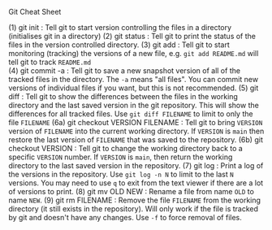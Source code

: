 Git Cheat Sheet

(1)  git init              : Tell git to start version controlling the 
files in a directory
                             (initialises git in a directory)
(2)  git status            : Tell git to print the status of the files 
in the version 
                             controlled directory.
(3)  git add               : Tell git to start monitoring (tracking) 
the versions of a new
                             file, e.g. `git add README.md` will tell 
git to track `README.md`   
(4)  git commit -a         : Tell git to save a new snapshot version 
of all of the tracked
                             files in the directory. The `-a` means 
"all files". You can
                             commit new versions of individual files 
if you want, but this
                             is not recommended.
(5)  git diff              : Tell git to show the differences between 
the files in the working
                             directory and the last saved version in 
the git repository. This will
                             show the differences for all tracked 
files. Use
                             `git diff FILENAME` to limit to only the 
file `FILENAME`
(6a) git checkout VERSION FILENAME  : Tell git to bring `VERSION` 
version of `FILENAME` into the 
                                      current working directory. If 
`VERSION` is `main` then 
                                      restore the last version of 
`FILENAME` that was saved
                                      to the repository.
(6b) git checkout VERSION  : Tell git to change the working directory 
back to a specific `VERSION`
                             number. If `VERSION` is `main`, then 
return the working directory to
                             the last saved version in the repository.
(7)  git log               : Print a log of the versions in the 
repository. Use `git log -n N`
                             to limit to the last `N` versions. You 
may need to use `q` to exit
                             from the text viewer if there are a lot 
of versions to print.
(8)  git mv OLD NEW        : Rename a file from name `OLD` to name 
`NEW`.
(9)  git rm FILENAME       : Remove the file `FILENAME` from the 
working directory (it still exists
                             in the repository). Will only work if the 
file is tracked by
                             git and doesn't have any changes. Use 
`-f` to force removal of files. 
